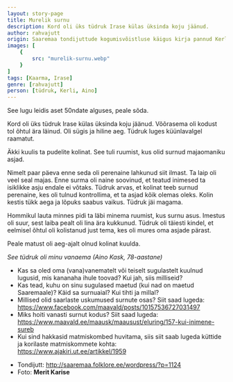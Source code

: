 ```yaml
---
layout: story-page
title: Murelik surnu
description: Kord oli üks tüdruk Irase külas üksinda koju jäänud.
author: rahvajutt
origin: Saaremaa tondijuttude kogumisvõistluse käigus kirja pannud Kerli Aksalu.
images: [
    {
        src: "murelik-surnu.webp"
    }
]
tags: [Kaarma, Irase]
genre: [rahvajutt]
person: [tüdruk, Kerli, Aino]
---
```


<!-- # {{$doc.title}} -->

See lugu leidis aset 50ndate alguses, peale sõda.

Kord oli üks tüdruk Irase külas üksinda koju jäänud. Võõrasema oli kodust tol õhtul ära läinud. Oli sügis ja hiline aeg. Tüdruk luges küünlavalgel raamatut.

Äkki kuulis ta pudelite kolinat. See tuli ruumist, kus olid surnud majaomaniku asjad.

Nimelt paar päeva enne seda oli perenaine lahkunud siit ilmast. Ta laip oli veel seal majas. Enne surma oli naine soovinud, et teatud inimesed ta isiklikke asju endale ei võtaks. Tüdruk arvas, et kolinat teeb surnud perenaine, kes oli tulnud kontrollima, et ta asjad kõik olemas oleks. Kolin kestis tükk aega ja lõpuks saabus vaikus. Tüdruk jäi magama.

Hommikul lauta minnes pidi ta läbi minema ruumist, kus surnu asus. Imestus oli suur, sest laiba pealt oli lina ära kukkunud. Tüdruk oli täiesti kindel, et eelmisel õhtul oli kolistanud just tema, kes oli mures oma asjade pärast.

Peale matust oli aeg-ajalt olnud kolinat kuulda.

*See tüdruk oli minu vanaema (Aino Kask, 78-aastane)*


<story-author :author="author" :origin="origin"></story-author>
<!-- <story-dictionary :terms="dictionary"></story-dictionary> -->

<details-wrapper summary="Mis mõtted tekkisid?">

- Kas sa oled oma (vana)vanematelt või teiselt sugulastelt kuulnud lugusid, mis kananaha ihule toovad? Kui jah, siis milliseid?
- Kas tead, kuhu on sinu sugulased maetud (kui nad on maetud Saaremaale)? Käid sa surnuaial? Kui tihti ja millal?
- Millised olid saarlaste uskumused surnute osas? Siit saad lugeda: https://www.facebook.com/maavald/posts/10157536727031497
- Miks hoiti vanasti surnut kodus? Siit saad lugeda: https://www.maavald.ee/maausk/maausust/eluring/157-kui-inimene-sureb
- Kui sind hakkasid matmiskombed huvitama, siis siit saab lugeda küttide ja korilaste matmiskommete kohta: https://www.ajakiri.ut.ee/artikkel/1959

</details-wrapper>



<details-wrapper summary="Allikad" class="text-sm" icon="icon-park-outline:document-folder">

- Tondijutt: http://saaremaa.folklore.ee/wordpress/?p=1124
- Foto: **Merit Karise**

</details-wrapper>
